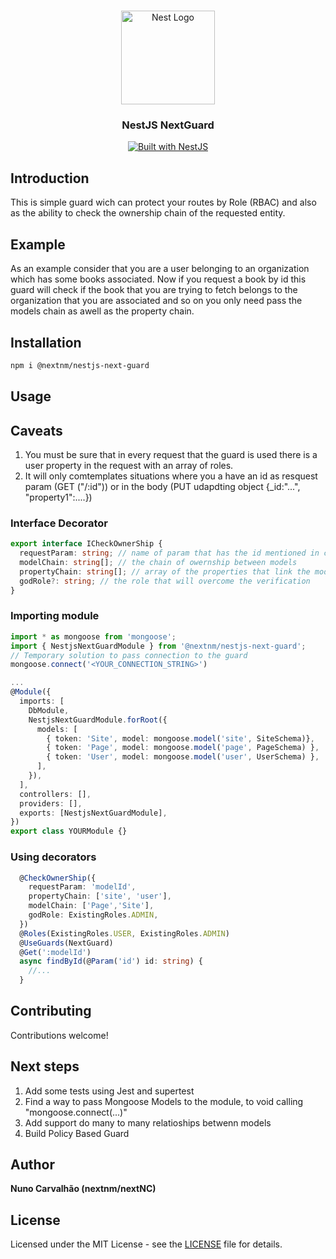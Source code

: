 <h1 align="center"></h1>

<div align="center">
  <a href="http://nestjs.com/" target="_blank">
    <img src="https://nestjs.com/img/logo_text.svg" width="150" alt="Nest Logo" />
  </a>
</div>

<h3 align="center">NestJS NextGuard</h3>

<div align="center">
  <a href="https://nestjs.com" target="_blank">
    <img src="https://img.shields.io/badge/built%20with-NestJs-red.svg" alt="Built with NestJS">
  </a>
</div>

## Introduction

This is simple guard wich can protect your routes by Role (RBAC) and also as the ability to check the ownership chain of the requested entity.

## Example

As an example consider that you are a user belonging to an organization which has some books associated. Now if you request a book by id this guard will check if the book that you are trying to fetch belongs to the organization that you are associated and so on you only need pass the models chain as awell as the property chain.

## Installation

<!-- 1. npm i @nextnm/nestjs-next-guard -->

```bash
npm i @nextnm/nestjs-next-guard
```

## Usage

## Caveats

1. You must be sure that in every request that the guard is used there is a user property in the request with an array of roles.
2. It will only comtemplates situations where you a have an id as resquest param (GET ("/:id")) or in the body (PUT udapdting object {\_id:"...", "property1":....})
   <!-- 1. npm i @nextnm/nestjs-next-guard -->

### Interface Decorator

```typescript
export interface ICheckOwnerShip {
  requestParam: string; // name of param that has the id mentioned in caveat 2
  modelChain: string[]; // the chain of owernship between models
  propertyChain: string[]; // array of the properties that link the models
  godRole?: string; // the role that will overcome the verification
}
```

### Importing module

```typescript
import * as mongoose from 'mongoose';
import { NestjsNextGuardModule } from '@nextnm/nestjs-next-guard';
// Temporary solution to pass connection to the guard
mongoose.connect('<YOUR_CONNECTION_STRING>')

...
@Module({
  imports: [
    DbModule,
    NestjsNextGuardModule.forRoot({
      models: [
        { token: 'Site', model: mongoose.model('site', SiteSchema)},
        { token: 'Page', model: mongoose.model('page', PageSchema) },
        { token: 'User', model: mongoose.model('user', UserSchema) },
      ],
    }),
  ],
  controllers: [],
  providers: [],
  exports: [NestjsNextGuardModule],
})
export class YOURModule {}
```

### Using decorators

```typescript
  @CheckOwnerShip({
    requestParam: 'modelId',
    propertyChain: ['site', 'user'],
    modelChain: ['Page','Site'],
    godRole: ExistingRoles.ADMIN,
  })
  @Roles(ExistingRoles.USER, ExistingRoles.ADMIN)
  @UseGuards(NextGuard)
  @Get(':modelId')
  async findById(@Param('id') id: string) {
    //...
  }
```

<!-- ## Change Log

See [Changelog](CHANGELOG.md) for more information. -->

<!-- ## Change Log

See [Changelog](CHANGELOG.md) for more information. -->

## Contributing

Contributions welcome!

## Next steps

1. Add some tests using Jest and supertest
2. Find a way to pass Mongoose Models to the module, to void calling "mongoose.connect(...)"
3. Add support do many to many relatioships betwenn models
4. Build Policy Based Guard

<!-- See [Contributing](CONTRIBUTING.md). -->

## Author

**Nuno Carvalhão (nextnm/nextNC)**
## License

Licensed under the MIT License - see the [LICENSE](LICENSE) file for details.
